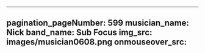 ------
pagination_pageNumber: 599
musician_name: Nick
band_name: Sub Focus
img_src: images/musician0608.png
onmouseover_src: 
------